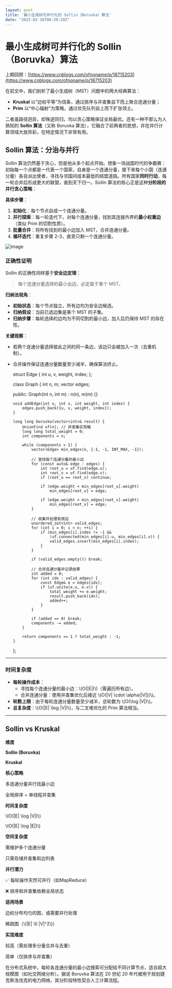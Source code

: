 ```yaml
---
layout: post
title: '最小生成树可并行化的 Sollin（Boruvka）算法'
date: "2025-02-16T00:39:29Z"
---
```

最小生成树可并行化的 Sollin（Boruvka）算法
============================

上期回顾：[https://www.cnblogs.com/ofnoname/p/18715203](https://www.cnblogs.com/ofnoname/p/18715203)

在前文中，我们剖析了最小生成树（MST）问题中的两大经典算法：

*   **Kruskal** 以“边权平等”为信条，通过排序与并查集自下而上聚合连通分量；
*   **Prim** 以“中心辐射”为策略，通过优先队列自上而下扩张领土。

二者虽路径迥异，却殊途同归，均以贪心策略保证全局最优。还有一种不那么为人熟知的 **Sollin 算法**（又称 Boruvka 算法），它融合了前两者的思想，并在并行计算领域大放异彩，在特定情况下非常有用。

Sollin 算法：分治与并行
---------------

Sollin 算法仍然基于贪心，但是他从多个起点开始。想象一场战国时代的争霸赛：初始每一个点都是一代表一个国家，自身是一个连通分量，接下来每个小国（连通分量）各自派出使者，寻找与邻国间成本最低的结盟道路。所有国家**同时行动**，每一轮合并后形成更大的联盟，直到天下归一。Sollin 算法的核心正是这种**分阶段的并行贪心策略**：

**具体步骤**：

1.  **初始化**：每个节点自成一个连通分量。
2.  **并行探索**：每一轮迭代下，对每个连通分量，找到其连接外界的**最小权重边**（类似 Prim 的切割性质）。
3.  **批量合并**：将所有找到的最小边加入 MST，合并连通分量。
4.  **循环迭代**：重复步骤 2-3，直至只剩一个连通分量。

![image](https://img2024.cnblogs.com/blog/1545207/202502/1545207-20250215112613919-1050179689.png)

### 正确性证明

Sollin 的正确性同样基于**安全边定理**：

> 每个连通分量选择的最小出边，必定属于某个 MST。

**归纳法视角**：

*   **初始状态**：每个节点独立，所有边均为安全边候选。
*   **归纳假设**：当前已选边集是某个 MST 的子集。
*   **归纳步骤**：每轮选择的边均为不同切割的最小边，加入后仍保持 MST 的存在性。

**关键观察**：

*   若两个连通分量选择彼此之间的同一条边，该边只会被加入一次（去重机制）。
*   合并操作保证连通分量数量至少减半，确保算法终止。

    struct Edge {
        int u, v, weight, index;
    };
    
    class Graph {
        int n, m;
        vector<Edge> edges;
    
    public:
        Graph(int n, int m) : n(n), m(m) {}
        
        void addEdge(int u, int v, int weight, int index) {
            edges.push_back({u, v, weight, index});
        }
        
        long long boruvka(vector<int>& result) {
            UnionFind uf(n); // 并查集实现略
            long long total_weight = 0;
            int components = n;
            
            while (components > 1) {
                vector<Edge> min_edges(n, {-1, -1, INT_MAX, -1});
                
                // 查找每个连通分量的最小边
                for (const auto& edge : edges) {
                    int root_u = uf.find(edge.u);
                    int root_v = uf.find(edge.v);
                    if (root_u == root_v) continue;
                    
                    if (edge.weight < min_edges[root_u].weight)
                        min_edges[root_u] = edge;
                    
                    if (edge.weight < min_edges[root_v].weight)
                        min_edges[root_v] = edge;
                }
                
                // 收集并处理有效边
                unordered_set<int> valid_edges;
                for (int i = 0; i < n; ++i) {
                    if (min_edges[i].index != -1 && 
                        !uf.connected(min_edges[i].u, min_edges[i].v)) {
                        valid_edges.insert(min_edges[i].index);
                    }
                }
                
                if (valid_edges.empty()) break;
                
                // 合并连通分量并记录结果
                int added = 0;
                for (int idx : valid_edges) {
                    const Edge& e = edges[idx];
                    if (uf.unite(e.u, e.v)) {
                        total_weight += e.weight;
                        result.push_back(idx);
                        added++;
                    }
                }
                
                if (added == 0) break;
                components -= added;
            }
            
            return components == 1 ? total_weight : -1;
        }
    };
    

* * *

### 时间复杂度

*   **每轮操作成本**：
    *   寻找每个连通分量的最小边：\\(O(|E|)\\)（需遍历所有边）。
    *   合并连通分量：使用并查集优化后接近 \\(O(|V| \\cdot \\alpha(|V|))\\)。
*   **轮数上限**：由于每轮连通分量数量至少减半，总轮数为 \\(O(\\log |V|)\\)。
*   **总复杂度**：\\(O(|E| \\log |V|)\\)，与二叉堆优化的 Prim 算法相当。

* * *

Sollin vs Kruskal
-----------------

**维度**

**Sollin (Boruvka)**

**Kruskal**

**核心策略**

多连通分量并行找最小边

全局排序 + 单线程并查集

**时间复杂度**

\\(O(|E| \\log |V|)\\)

\\(O(|E| \\log |E|)\\)

**空间复杂度**

需维护多个连通分量

只需存储并查集和边列表

**并行潜力**

✅ 每轮操作天然可并行（如MapReduce）

❌ 排序和并查集依赖全局状态

**适用场景**

边权分布均匀的图，或需要并行处理

稀疏图（\\(|E| \\ll |V|^2\\)）

**实现难度**

较高（需处理多分量合并与去重）

简单（仅排序与并查集）

在分布式系统中，每轮各连通分量的最小边搜索可分配给不同计算节点，适合超大规模图（如社交网络分析）。据说 Boruvka 算法在 20 世纪 20 年代被用于规划捷克斯洛伐克的电力网络，其分阶段特性契合人工计算流程。